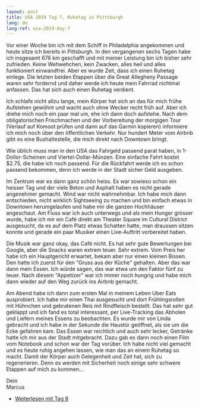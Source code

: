 ```yaml
---
layout: post
title: USA 2019 Tag 7, Ruhetag in Pittsburgh
lang: de
lang-ref: usa-2019-day-7
---
```


Vor einer Woche bin ich mit dem Schiff in Philadelphia angekommen und heute sitze ich bereits in Pittsburgh. In den vergangenen sechs Tagen habe ich insgesamt 676 km geschafft und mit meiner Leistung bin ich bisher sehr zufrieden. Keine Wehwehchen, kein Zwacken, alles heil und alles funktioniert einwandfrei. Aber es wurde Zeit, dass ich einen Ruhetag einlege. Die letzten beiden Etappen über die Great Allegheny Passage waren sehr fordernd und daher werde ich heute mein Fahrrad nichtmal anfassen. Das hat sich auch einen Ruhetag verdient.

Ich schlafe nicht allzu lange, mein Körper hat sich an das für mich frühe Aufstehen gewöhnt und wacht auch ohne Wecker recht früh auf. Aber ich drehe mich noch ein paar mal um, ehe ich dann doch aufstehe. Nach dem obligatorischen Frischmachen und der Vorbereitung der morgigen Tour (Verlauf auf Komoot prüfen und dann auf das Garmin kopieren) informiere ich mich noch über den öffentlichen Verkehr. Nur hundert Meter vom Airbnb gibt es eine Bushaltestelle, die mich direkt nach Downtown bringt.

Wie üblich muss man in den USA das Fahrgeld passend parat haben, in 1-Dollor-Scheinen und Viertel-Dollar-Münzen. Eine einfache Fahrt kostet $2.75, die habe ich noch passend. Für die Rückfahrt werde ich es schon passend bekommen, denn ich werde in der Stadt sicher Geld ausgeben.

Im Zentrum war es dann ganz schön heiss. Es war sowieso schon ein heisser Tag und der viele Beton und Asphalt haben es nicht gerade angenehmer gemacht. Wind war nicht wahrnehmbar. Ich habe mich dann entschieden, nicht wirklich Sightseeing zu machen und bin einfach etwas in Downtown herumgelaufen und habe mir die ganzen Hochhäuser angeschaut. Am Fluss war ich auch unterwegs und als mein Hunger grösser wurde, habe ich mir ein Café direkt am Theater Square im Cultural District ausgesucht, da es auf dem Platz etwas Schatten hatte, man draussen sitzen konnte und gerade ein paar Musiker einen Live-Auftritt vorbereitet haben.

Die Musik war ganz okay, das Café nicht. Es hat sehr gute Bewertungen bei Google, aber die Snacks waren extrem teuer. Sehr extrem. Vom Preis her habe ich ein Hauptgericht erwartet, bekam aber nur einen kleinen Bissen. Den hatte ich zuerst für den "Gruss aus der Küche" gehalten. Aber das war dann mein Essen. Ich würde sagen, das war etwa um den Faktor fünf zu teuer. Nach diesem "Appetizer" war ich immer noch hungrig und habe mich dann wieder auf den Weg zurück ins Airbnb gemacht.

Am Abend habe ich dann zum ersten Mal in meinem Leben Uber Eats ausprobiert. Ich habe mir einen Thai ausgesucht und dort Frühlingsrollen mit Hühnchen und gebratenen Reis mit Rindfleisch bestellt. Das hat sehr gut geklappt und ich fand es total interessant, per Live-Tracking das Abholen und Liefern meines Essens zu beobachten. Es wurde mir von Linda gebracht und ich habe in der Sekunde die Haustür geöffnet, als sie um die Ecke gefahren kam. Das Essen war reichlich und auch sehr lecker, Getränke hatte ich mir aus der Stadt mitgebracht. Dazu gab es dann noch einen Film vom Notebook und schon war der Tag vorüber. Ich habe nicht viel gemacht und es heute ruhig angehen lassen, wie man das an einem Ruhetag so macht. Damit der Körper auch Gelegenheit und Zeit hat, sich zu regenerieren. Denn es werden mit Sicherheit noch einige sehr schwere Etappen auf mich zu kommen...

Dein  
Marcus

- [Weiterlesen mit Tag 8](/de/2019/08/21/USA-2019-Tag-8/)
